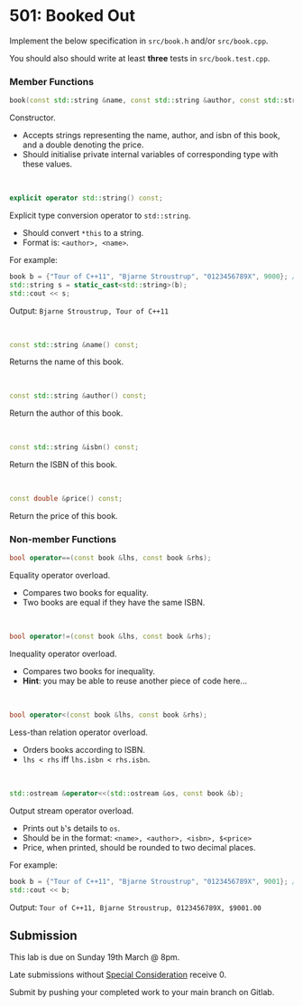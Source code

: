 # 501: Booked Out

Implement the below specification in `src/book.h` and/or `src/book.cpp`.

You should also should write at least **three** tests in `src/book.test.cpp`.

### Member Functions

```cpp
book(const std::string &name, const std::string &author, const std::string &isbn, double price);
```
Constructor.
- Accepts strings representing the name, author, and isbn of this book, and a double denoting the price.
- Should initialise private internal variables of corresponding type with these values.

<br />

```cpp
explicit operator std::string() const;
```
Explicit type conversion operator to `std::string`.
- Should convert `*this` to a string.
- Format is: `<author>, <name>`.

For example:
```cpp
book b = {"Tour of C++11", "Bjarne Stroustrup", "0123456789X", 9000}; // very valuable book
std::string s = static_cast<std::string>(b);
std::cout << s;
```
Output: `Bjarne Stroustrup, Tour of C++11`

<br />

```cpp
const std::string &name() const;
```
Returns the name of this book.

<br />

```cpp
const std::string &author() const;
```
Return the author of this book.

<br />

```cpp
const std::string &isbn() const;
```
Return the ISBN of this book.

<br />

```cpp
const double &price() const;
```
Return the price of this book.

### Non-member Functions
```cpp
bool operator==(const book &lhs, const book &rhs);
```
Equality operator overload.
- Compares two books for equality.
- Two books are equal if they have the same ISBN.

<br />

```cpp
bool operator!=(const book &lhs, const book &rhs);
```
Inequality operator overload.
- Compares two books for inequality.
- **Hint**: you may be able to reuse another piece of code here...

<br />

```cpp
bool operator<(const book &lhs, const book &rhs);
```
Less-than relation operator overload.
- Orders books according to ISBN.
- `lhs < rhs` iff `lhs.isbn < rhs.isbn`.

<br />

```cpp
std::ostream &operator<<(std::ostream &os, const book &b);
```
Output stream operator overload.
- Prints out `b`'s details to `os`.
- Should be in the format: `<name>, <author>, <isbn>, $<price>`
- Price, when printed, should be rounded to two decimal places.

For example:
```cpp
book b = {"Tour of C++11", "Bjarne Stroustrup", "0123456789X", 9001}; // extremely valuable book
std::cout << b;
```
Output: `Tour of C++11, Bjarne Stroustrup, 0123456789X, $9001.00`


## Submission

This lab is due on Sunday 19th March @ 8pm.

Late submissions without [Special Consideration](https://www.student.unsw.edu.au/special-consideration) receive 0.

Submit by pushing your completed work to your main branch on Gitlab.
